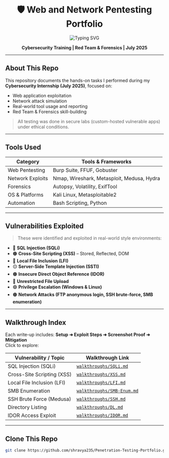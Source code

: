 <h1 align="center">🛡️ Web and Network Pentesting Portfolio</h1>

<p align="center">
  <img src="https://readme-typing-svg.herokuapp.com?font=Fira+Code&size=22&duration=3000&pause=1000&color=FF3D3D&center=true&vCenter=true&width=600&lines=Kali+Linux+%7C+Burp+Suite+%7C+Metasploit" alt="Typing SVG" />
</p>

<p align="center"><b> Cybersecurity Training | Red Team & Forensics | July 2025</b></p>

---

##  About This Repo

This repository documents the hands-on tasks I performed during my **Cybersecurity Internship (July 2025)**, focused on:
- Web application exploitation
- Network attack simulation
- Real-world tool usage and reporting
- Red Team & Forensics skill-building

>  All testing was done in secure labs (custom-hosted vulnerable apps) under ethical conditions.

---

## Tools Used

| Category         | Tools & Frameworks                             |
|------------------|-------------------------------------------------|
| Web Pentesting   | Burp Suite, FFUF, Gobuster   |
| Network Exploits | Nmap, Wireshark, Metasploit, Medusa, Hydra     |
| Forensics        | Autopsy, Volatility, ExifTool                  |
| OS & Platforms   | Kali Linux, Metasploitable2                    |
| Automation       | Bash Scripting, Python                         |

---

##  Vulnerabilities Exploited

> These were identified and exploited in real-world style environments:

- 🔴 **SQL Injection (SQLi)**  
- 🟠 **Cross-Site Scripting (XSS)** – Stored, Reflected, DOM  
- 🔴 **Local File Inclusion (LFI)**  
- 🟡 **Server-Side Template Injection (SSTI)**  
- 🟠 **Insecure Direct Object Reference (IDOR)**  
- 🔴 **Unrestricted File Upload**  
- 🟢 **Privilege Escalation (Windows & Linux)**  
- 🟠 **Network Attacks (FTP anonymous login, SSH brute-force, SMB enumeration)**

---

## Walkthrough Index

Each write-up includes: **Setup ➜ Exploit Steps ➜ Screenshot Proof ➜ Mitigation**  
Click to explore:

| Vulnerability / Topic        | Walkthrough Link                                     |
|------------------------------|------------------------------------------------------|
| SQL Injection (SQLi)       | [`walkthroughs/SQLi.md`](walkthroughs/SQLi.md)     |
| Cross-Site Scripting (XSS)   | [`walkthroughs/XSS.md`](walkthroughs/XSS.md) |
| Local File Inclusion (LFI)   | [`walkthroughs/LFI.md`](walkthroughs/LFI.md)           |
| SMB Enumeration              | [`walkthroughs/SMB-Enum.md`](walkthroughs/SMB.md)           |
| SSH Brute Force (Medusa)     | [`walkthroughs/SSH.md`](walkthroughs/SSH.md) |
| Directory Listing           | [`walkthroughs/DL.md`](walkthroughs/DL.md)                   |
| IDOR Access Exploit          | [`walkthroughs/IDOR.md`](walkthroughs/IDOR.md)       |

---

## Clone This Repo

```bash
git clone https://github.com/shravya235/Penetration-Testing-Portfolio.git
